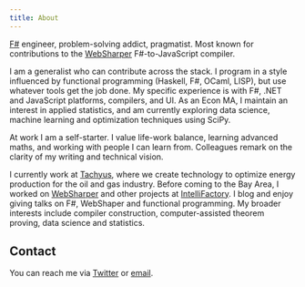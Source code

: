 ```yaml
---
title: About
---
```



[F#][fsharp] engineer, problem-solving addict, pragmatist.  Most known
for contributions to the [WebSharper][ws] F#-to-JavaScript compiler.

I am a generalist who can contribute across the stack.  I program in a
style influenced by functional programming (Haskell, F#, OCaml, LISP),
but use whatever tools get the job done.  My specific experience is
with F#, .NET and JavaScript platforms, compilers, and UI.  As an Econ
MA, I maintain an interest in applied statistics, and am currently
exploring data science, machine learning and optimization techniques
using SciPy.

At work I am a self-starter.  I value life-work balance, learning
advanced maths, and working with people I can learn from.  Colleagues
remark on the clarity of my writing and technical vision.

I currently work at [Tachyus][tachyus], where we create technology to
optimize energy production for the oil and gas industry.  Before
coming to the Bay Area, I worked on [WebSharper][ws] and other
projects at [IntelliFactory][ify].  I blog and enjoy giving talks on
F#, WebShaper and functional programming.  My broader interests
include compiler construction, computer-assisted theorem proving, data
science and statistics.

[fsharp]: http://fsharp.org
[tachyus]: http://tachyus.com
[ws]: http://websharper.com
[ify]: http://intellifactory.com

## Contact

You can reach me via [Twitter](https://twitter.com/t0yv0) or
[email](mailto:anton.tayanovskyy@gmail.com).
